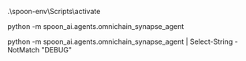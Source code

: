 .\spoon-env\Scripts\activate

python -m spoon_ai.agents.omnichain_synapse_agent

python -m spoon_ai.agents.omnichain_synapse_agent | Select-String -NotMatch "DEBUG"